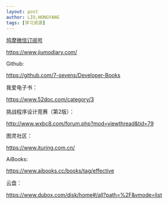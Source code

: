 ```yaml
---
layout: post
author: LIU,HONGYANG
tags: [学习资源]
---
```




[鸠摩微信订阅号 ](https://www.jiumodiary.com/#)

https://www.jiumodiary.com/



Github:

https://github.com/7-sevens/Developer-Books



我爱电子书：

https://www.52doc.com/category/3



挑战程序设计竞赛（第2版）：

http://www.wxbc8.com/forum.php?mod=viewthread&tid=79



图灵社区：

https://www.ituring.com.cn/



AiBooks:

https://www.aibooks.cc/books/tag/effective



云盘：

https://www.dubox.com/disk/home#/all?path=%2F&vmode=list